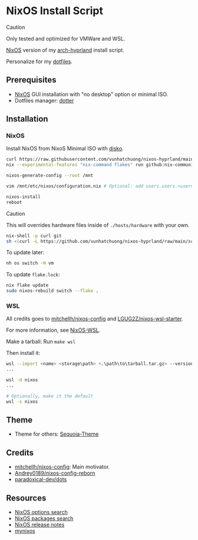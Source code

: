 # NixOS Install Script

> [!CAUTION]
> Only tested and optimized for VMWare and WSL.

[NixOS](https://nixos.org/) version of my [arch-hyprland](https://github.com/vunhatchuong/arch-hyprland) install script.

Personalize for my [dotfiles](https://github.com/vunhatchuong/.dotfiles).

## Prerequisites

- [NixOS](https://nixos.org/download/#nixos-iso) GUI installation with "no desktop" option or minimal ISO.
- Dotfiles manager: [dotter](https://github.com/SuperCuber/dotter/)

## Installation

### NixOS

Install NixOS from NixoS Minimal ISO with [disko](https://github.com/nix-community/disko).

```bash
curl https://raw.githubusercontent.com/vunhatchuong/nixos-hyprland/main/scripts/disko-vm.nix -o /tmp/disko-config.nix
nix --experimental-features "nix-command flakes" run github:nix-community/disko/latest -- --mode destroy,format,mount /tmp/disko-config.nix

nixos-generate-config --root /mnt

vim /mnt/etc/nixos/configuration.nix # Optional: add users.users.<username>.initialPassword = "<pass>";

nixos-install
reboot
```

> [!CAUTION]
> This will overrides hardware files inside of `./hosts/hardware` with your own.

```bash
nix-shell -p curl git
sh <(curl -L https://github.com/vunhatchuong/nixos-hyprland/raw/main/scripts/install.sh)
```

To update later:

```bash
nh os switch -H vm
```

To update `flake.lock`:

```bash
nix flake update
sudo nixos-rebuild switch --flake .
```

### WSL

All credits goes to [mitchellh/nixos-config](https://github.com/mitchellh/nixos-config) and [LGUG2Z/nixos-wsl-starter](https://github.com/LGUG2Z/nixos-wsl-starter).

For more information, see [NixOS-WSL](https://github.com/nix-community/NixOS-WSL).

Make a tarball: Run `make wsl`

Then install it:

```bash
wsl --import <name> <storage\path> <.\path\to\tarball.tar.gz> --version 2
...

wsl -d nixos
...

# Optionally, make it the default
wsl -s nixos
```

## Theme

- Theme for others: [Sequoia-Theme](https://github.com/Sequoia-Theme/)

## Credits

- [mitchellh/nixos-config](https://github.com/mitchellh/nixos-config): Main motivator.
- [Andrey0189/nixos-config-reborn](https://github.com/Andrey0189/nixos-config-reborn)
- [paradoxical-dev/dots](https://github.com/paradoxical-dev/dots)

## Resources

- [NixOS options search](https://search.nixos.org/options)
- [NixOS packages search](https://search.nixos.org/packages)
- [NixOS release notes](https://nixos.org/manual/nixos/stable/release-notes)
- [mynixos](https://mynixos.com/)
